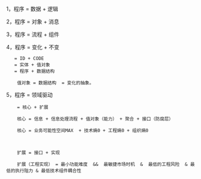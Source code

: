 1，程序 = 数据 + 逻辑

2，程序 = 对象 + 消息

3，程序 = 流程 + 组件

4，程序 = 变化 + 不变

       = ID + CODE 
       = 实体 + 值对象
       = 程序 + 数据结构

        值对象 = 数据结构  = 变化的抽象。

        


5，程序 = 领域驱动
        
        = 核心 + 扩展

        核心 = 信息 + 信息处理流程 + 值对象（能力） + 聚合 + 接口（防腐层）

        核心 = 业务可能性空间MAX  + 技术熵0 + 工程熵0 + 组织熵0  



        扩展 = 接口 + 实现  

        扩展（工程实现） = 最小功能难度  &&  最敏捷市场时机  &  最低的工程风险  & 最低的执行阻力 & 最低技术组件耦合性






        
        
        


